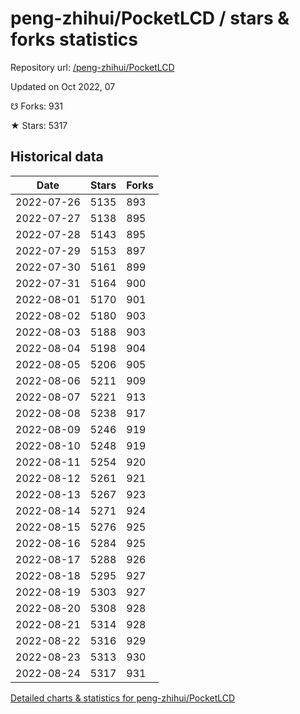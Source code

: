 # peng-zhihui/PocketLCD / stars & forks statistics

Repository url: [/peng-zhihui/PocketLCD](https://github.com/peng-zhihui/PocketLCD)

Updated on Oct 2022, 07

☋ Forks: 931

★ Stars: 5317

## Historical data
| Date | Stars | Forks |
|------|-------|-------|
| 2022-07-26 | 5135 | 893 | 
| 2022-07-27 | 5138 | 895 | 
| 2022-07-28 | 5143 | 895 | 
| 2022-07-29 | 5153 | 897 | 
| 2022-07-30 | 5161 | 899 | 
| 2022-07-31 | 5164 | 900 | 
| 2022-08-01 | 5170 | 901 | 
| 2022-08-02 | 5180 | 903 | 
| 2022-08-03 | 5188 | 903 | 
| 2022-08-04 | 5198 | 904 | 
| 2022-08-05 | 5206 | 905 | 
| 2022-08-06 | 5211 | 909 | 
| 2022-08-07 | 5221 | 913 | 
| 2022-08-08 | 5238 | 917 | 
| 2022-08-09 | 5246 | 919 | 
| 2022-08-10 | 5248 | 919 | 
| 2022-08-11 | 5254 | 920 | 
| 2022-08-12 | 5261 | 921 | 
| 2022-08-13 | 5267 | 923 | 
| 2022-08-14 | 5271 | 924 | 
| 2022-08-15 | 5276 | 925 | 
| 2022-08-16 | 5284 | 925 | 
| 2022-08-17 | 5288 | 926 | 
| 2022-08-18 | 5295 | 927 | 
| 2022-08-19 | 5303 | 927 | 
| 2022-08-20 | 5308 | 928 | 
| 2022-08-21 | 5314 | 928 | 
| 2022-08-22 | 5316 | 929 | 
| 2022-08-23 | 5313 | 930 | 
| 2022-08-24 | 5317 | 931 | 


[Detailed charts & statistics for peng-zhihui/PocketLCD](https://reviewgithub.com/rep/peng-zhihui/PocketLCD)
